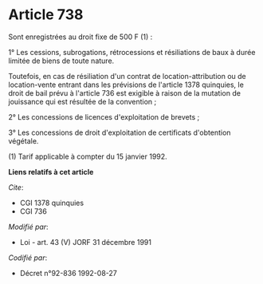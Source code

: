 # Article 738

Sont enregistrées au droit fixe de 500 F (1) :

1° Les cessions, subrogations, rétrocessions et résiliations de baux à durée limitée de biens de toute nature.

Toutefois, en cas de résiliation d'un contrat de location-attribution ou de location-vente entrant dans les prévisions de
l'article 1378 quinquies, le droit de bail prévu à l'article 736 est exigible à raison de la mutation de jouissance qui est
résultée de la convention ;

2° Les concessions de licences d'exploitation de brevets ;

3° Les concessions de droit d'exploitation de certificats d'obtention végétale.

(1) Tarif applicable à compter du 15 janvier 1992.

**Liens relatifs à cet article**

_Cite_:

  - CGI 1378 quinquies
  - CGI 736

_Modifié par_:

  - Loi - art. 43 (V) JORF 31 décembre 1991

_Codifié par_:

  - Décret n°92-836 1992-08-27
